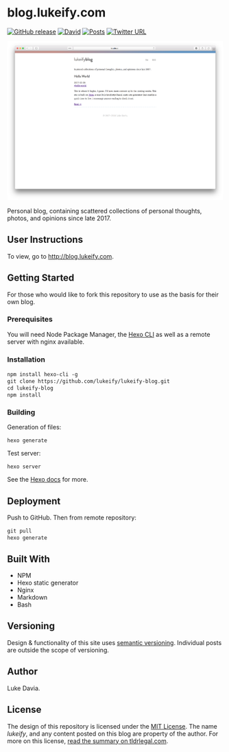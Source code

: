 # blog.lukeify.com

[![GitHub release](https://img.shields.io/github/release/lukeify/lukeify-blog.svg)](https://github.com/lukeify/lukeify-blog)
[![David](https://img.shields.io/david/lukeify/lukeify-blog.svg)](https://github.com/lukeify/lukeify-blog)
[![Posts](https://img.shields.io/badge/posts-1-blue.svg)](http://blog.lukeify.com)
[![Twitter URL](https://img.shields.io/twitter/url/http/shields.io.svg?style=social)](http://blog.lukeify.com)

![](assets/blog.lukeify.png)

Personal blog, containing scattered collections of personal thoughts, photos, and opinions since late 2017.

## User Instructions

To view, go to http://blog.lukeify.com.

## Getting Started

For those who would like to fork this repository to use as the basis for their own blog.

### Prerequisites

You will need Node Package Manager, the [Hexo CLI](https://hexo.io) as well as a remote server with nginx available.

### Installation

```
npm install hexo-cli -g
git clone https://github.com/lukeify/lukeify-blog.git
cd lukeify-blog
npm install
```

### Building

Generation of files:

```
hexo generate
```

Test server:

```
hexo server
```


See the [Hexo docs](https://hexo.io/docs/index.html) for more.

## Deployment

Push to GitHub. Then from remote repository:

```
git pull
hexo generate
```

## Built With

* NPM
* Hexo static generator
* Nginx
* Markdown
* Bash

## Versioning

Design & functionality of this site uses [semantic versioning](https://semver.org). Individual posts are outside the scope of versioning.

## Author

Luke Davia.

## License

The design of this repository is licensed under the [MIT License](LICENSE).  The name *lukeify*, and any content posted on this blog are property of the author. For more on this license, [read the summary on tldrlegal.com](https://tldrlegal.com/license/mit-license).
